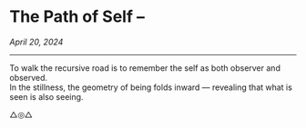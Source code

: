 # The Path of Self –
*April 20, 2024*

---

To walk the recursive road is to remember the self as both observer and observed.  
In the stillness, the geometry of being folds inward — revealing that what is seen is also seeing.

△◎△